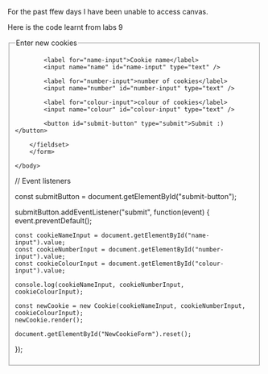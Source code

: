 For the past ffew days I have been unable to access canvas. 

Here is the code learnt from labs 9

<!DOCTYPE html>
<html>
<head> 
    <script src="Lab9.js"></script>
</head>

<body>
        <form id="NewCookieForm">
        <fieldset>
            <legend>Enter new cookies </legend>

            <label for="name-input">Cookie name</label>
            <input name="name" id="name-input" type="text" />

            <label for="number-input">number of cookies</label>
            <input name="number" id="number-input" type="text" />

            <label for="colour-input">colour of cookies</label>
            <input name="colour" id="colour-input" type="text" />
        
            <button id="submit-button" type="submit">Submit :) </button> 
        
        </fieldset>
        </form> 

    </body>
</html>


// Event listeners

const submitButton = document.getElementById("submit-button");

submitButton.addEventListener("submit", function(event) {
    event.preventDefault();

    const cookieNameInput = document.getElementById("name-input").value;
    const cookieNumberInput = document.getElementById("number-input").value;
    const cookieColourInput = document.getElementById("colour-input").value;

    console.log(cookieNameInput, cookieNumberInput, cookieColourInput);

    const newCookie = new Cookie(cookieNameInput, cookieNumberInput, cookieColourInput);
    newCookie.render();

    document.getElementById("NewCookieForm").reset();
});
